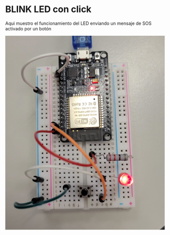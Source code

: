 # BLINK LED con click

Aqui muestro el funcionamiento del LED enviando un mensaje de SOS activado por un botón

![Ejercicio 2.1](img/Boton.jpg)
